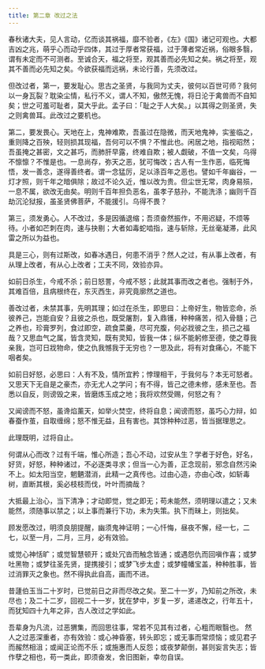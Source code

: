 ```yaml
---
title: 第二章 改过之法
---
```



春秋诸大夫，见人言动，亿而谈其祸福，靡不验者，《左》《国》诸记可观也。大都吉凶之兆，萌乎心而动乎四体，其过于厚者常获福，过于薄者常近祸，俗眼多翳，谓有未定而不可测者。至诚合天，福之将至，观其善而必先知之矣。祸之将至，观其不善而必先知之矣。今欲获福而远祸，未论行善，先须改过。

但改过者，第一，要发耻心。思古之圣贤，与我同为丈夫，彼何以百世可师？我何以一身瓦裂？耽染尘情，私行不义，谓人不知，傲然无愧，将日沦于禽兽而不自知矣；世之可羞可耻者，莫大乎此。孟子曰：「耻之于人大矣。」以其得之则圣贤，失之则禽兽耳。此改过之要机也。

第二，要发畏心。天地在上，鬼神难欺，吾虽过在隐微，而天地鬼神，实鉴临之，重则降之百殃，轻则损其现福，吾何可以不惧？不惟此也。闲居之地，指视昭然；吾虽掩之甚密，文之甚巧，而肺肝早露，终难自欺；被人觑破，不值一文矣，乌得不懔懔？不惟是也。一息尚存，弥天之恶，犹可悔改；古人有一生作恶，临死悔悟，发一善念，遂得善终者。谓一念猛厉，足以涤百年之恶也。譬如千年幽谷，一灯才照，则千年之暗俱除；故过不论久近，惟以改为贵。但尘世无常，肉身易殒，一息不属，欲改无由矣。明则千百年担负恶名，虽孝子慈孙，不能洗涤；幽则千百劫沉沦狱报，虽圣贤佛菩萨，不能援引。乌得不畏？

第三，须发勇心。人不改过，多是因循退缩；吾须奋然振作，不用迟疑，不烦等待。小者如芒刺在肉，速与抉剔；大者如毒蛇啮指，速与斩除，无丝毫凝滞，此风雷之所以为益也。

具是三心，则有过斯改，如春冰遇日，何患不消乎？然人之过，有从事上改者，有从理上改者，有从心上改者；工夫不同，效验亦异。

如前日杀生，今戒不杀；前日怒詈，今戒不怒；此就其事而改之者也。强制于外，其难百倍，且病根终在，东灭西生，非究竟廓然之道也。

善改过者，未禁其事，先明其理；如过在杀生，即思曰：上帝好生，物皆恋命，杀彼养己，岂能自安？且彼之杀也，既受屠割，复入鼎镬，种种痛苦，彻入骨髓；己之养也，珍膏罗列，食过即空，疏食菜羹，尽可充腹，何必戕彼之生，损己之福哉？又思血气之属，皆含灵知，既有灵知，皆我一体；纵不能躬修至德，使之尊我亲我，岂可日戕物命，使之仇我憾我于无穷也？一思及此，将有对食痛心，不能下咽者矣。

如前日好怒，必思曰：人有不及，情所宜矜；悖理相干，于我何与？本无可怒者。又思天下无自是之豪杰，亦无尤人之学问；有不得，皆己之德未修，感未至也。吾悉以自反，则谤毁之来，皆磨炼玉成之地；我将欢然受赐，何怒之有？

又闻谤而不怒，虽谗焰薰天，如举火焚空，终将自息；闻谤而怒，虽巧心力辩，如春蚕作茧，自取缠绵；怒不惟无益，且有害也。其馀种种过恶，皆当据理思之。

此理既明，过将自止。

何谓从心而改？过有千端，惟心所造；吾心不动，过安从生？学者于好色，好名，好货，好怒，种种诸过，不必逐类寻求；但当一心为善，正念现前，邪念自然污染不上。如太阳当空，魍魉潜消，此精一之真传也。过由心造，亦由心改，如斩毒树，直断其根，奚必枝枝而伐，叶叶而摘哉？

大抵最上治心，当下清净；才动即觉，觉之即无；苟未能然，须明理以遣之；又未能然，须随事以禁之；以上事而兼行下功，未为失策。执下而昧上，则拙矣。

顾发愿改过，明须良朋提醒，幽须鬼神证明；一心忏悔，昼夜不懈，经一七，二七，以至一月，二月，三月，必有效验。

或觉心神恬旷；或觉智慧顿开；或处冗沓而触念皆通；或遇怨仇而回嗔作喜；或梦吐黑物；或梦往圣先贤，提携接引；或梦飞步太虚；或梦幢幡宝盖，种种胜事，皆过消罪灭之象也。然不得执此自高，画而不进。

昔蘧伯玉当二十岁时，已觉前日之非而尽改之矣。至二十一岁，乃知前之所改，未尽也；及二十二岁，回视二十一岁，犹在梦中，岁复一岁，递递改之，行年五十，而犹知四十九年之非，古人改过之学如此。

吾辈身为凡流，过恶猬集，而回思往事，常若不见其有过者，心粗而眼翳也。 然人之过恶深重者，亦有效验：或心神昏塞，转头即忘；或无事而常烦恼；或见君子而赧然相沮；或闻正论而不乐；或施惠而人反怨；或夜梦颠倒，甚则妄言失志；皆作孽之相也，苟一类此，即须奋发，舍旧图新，幸勿自误。



